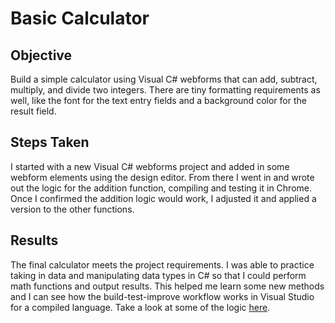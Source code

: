 # Basic Calculator

## Objective
Build a simple calculator using Visual C# webforms that can add, subtract, multiply, and divide two integers. There are tiny formatting requirements as well, like the font for the text entry fields and a background color for the result field.

## Steps Taken
I started with a new Visual C# webforms project and added in some webform elements using the design editor. From there I went in and wrote out the logic for the addition function, compiling and testing it in Chrome. Once I confirmed the addition logic would work, I adjusted it and applied a version to the other functions. 

## Results
The final calculator meets the project requirements. I was able to practice taking in data and manipulating data types in C# so that I could perform math functions and output results. This helped me learn some new methods and I can see how the build-test-improve workflow works in Visual Studio for a compiled language. Take a look at some of the logic [here](https://gist.github.com/jhunschejones/9cbfdef01f23c700b02b4149a2007f59).
